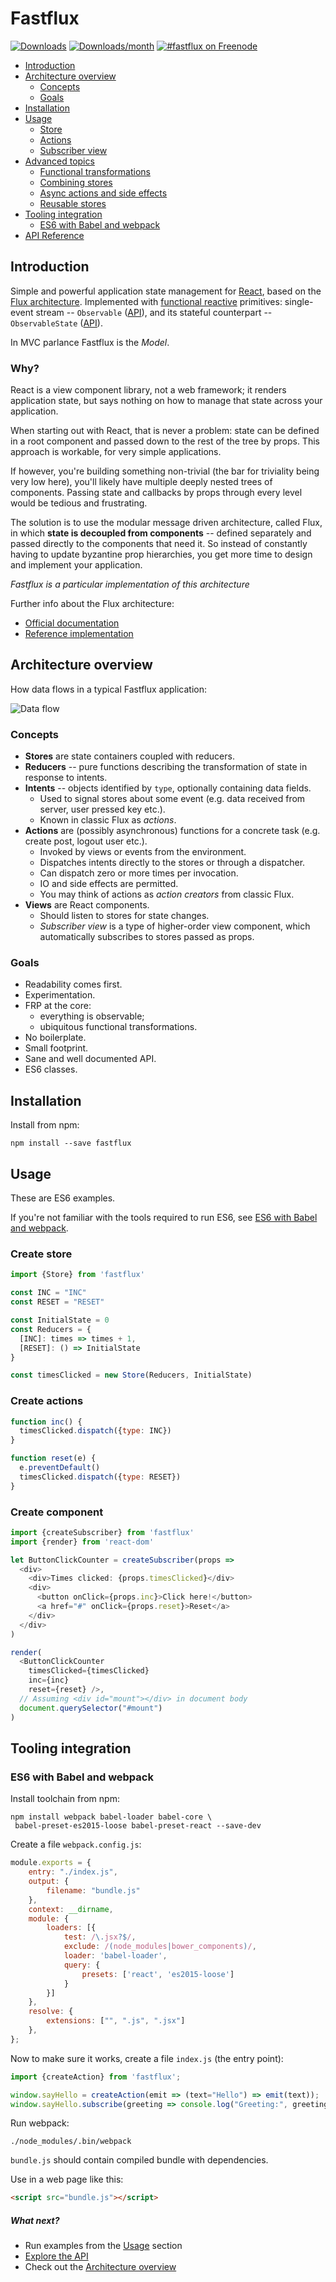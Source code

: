 # Fastflux

[![Downloads](https://img.shields.io/npm/dt/fastflux.svg?style=flat-square)](https://www.npmjs.com/package/fastflux)
[![Downloads/month](https://img.shields.io/npm/dm/fastflux.svg?style=flat-square)](https://www.npmjs.com/package/fastflux)
[![#fastflux on Freenode](https://img.shields.io/badge/IRC-%23fastflux-blue.svg?style=flat-square)](https://kiwiirc.com/client/irc.freenode.net/#fastflux)

- [Introduction](#introduction)
- [Architecture overview](#architecture-overview)
  - [Concepts](#concepts)
  - [Goals](#goals)
- [Installation](#installation)
- [Usage](#usage)
  - [Store](#create-store)
  - [Actions](#create-actions)
  - [Subscriber view](#create-component)
- [Advanced topics](#advanced-topics)
  - [Functional transformations](#functional-transformations)
  - [Combining stores](#combining-stores)
  - [Async actions and side effects](#async-actions-and-side-effects)
  - [Reusable stores](#reusable-stores)
- [Tooling integration](#tooling-integration)
  - [ES6 with Babel and webpack](#es6-with-babel-and-webpack)
- [API Reference](http://rvikmanis.github.io/fastflux/identifiers.html)

## Introduction

Simple and powerful application state management for [React](https://facebook.github.io/react/),
based on the [Flux architecture](https://facebook.github.io/flux/). Implemented with
[functional reactive](https://en.wikipedia.org/wiki/Functional_reactive_programming)
primitives: single-event stream -- `Observable` ([API](http://rvikmanis.github.io/fastflux/class/src/core/observable/base.js~Observable.html)), and its stateful
counterpart -- `ObservableState` ([API](http://rvikmanis.github.io/fastflux/class/src/core/observable/state.js~ObservableState.html)).

In MVC parlance Fastflux is the *Model*.

### Why?

React is a view component library, not a web framework; it renders application state,
but says nothing on how to manage that state across your application.

When starting out with React, that is never a problem: state can be defined
in a root component and passed down to the rest of the tree by props.
This approach is workable, for very simple applications.

If however, you're building something non-trivial (the bar for triviality being very low here),
you'll likely have multiple deeply nested trees of components. Passing state and
callbacks by props through every level would be tedious and frustrating.  

The solution is to use the modular message driven architecture, called Flux,
in which **state is decoupled from components** --
defined separately and passed directly to the components that need it. So
instead of constantly having to update byzantine prop hierarchies,
you get more time to design and implement your application.

*Fastflux is a particular implementation of this architecture*

Further info about the Flux architecture:
* [Official documentation](https://facebook.github.io/flux/docs/overview.html#content)
* [Reference implementation](https://github.com/facebook/flux)

## Architecture overview

How data flows in a typical Fastflux application:

![Data flow](http://s9.postimg.org/eexgjcn27/fastflux.png)

### Concepts

- **Stores** are state containers coupled with reducers.
- **Reducers** -- pure functions describing the transformation of state in response to intents.
- **Intents** -- objects identified by `type`, optionally containing data fields.
  - Used to signal stores about some event (e.g. data received from server, user pressed key etc.).
  - Known in classic Flux as *actions*.
- **Actions** are (possibly asynchronous) functions for a concrete task (e.g. create post, logout user etc.).
  - Invoked by views or events from the environment.
  - Dispatches intents directly to the stores or through a dispatcher.
  - Can dispatch zero or more times per invocation.
  - IO and side effects are permitted.
  - You may think of actions as *action creators* from classic Flux.
- **Views** are React components.
  - Should listen to stores for state changes.
  - *Subscriber view* is a type of higher-order view component, which automatically
  subscribes to stores passed as props.

### Goals

- Readability comes first.
- Experimentation.
- FRP at the core:
  - everything is observable;
  - ubiquitous functional transformations.
- No boilerplate.
- Small footprint.
- Sane and well documented API.
- ES6 classes.

## Installation

Install from npm:

```plain
npm install --save fastflux
```

## Usage

These are ES6 examples.

If you're not familiar with the tools required to
run ES6, see [ES6 with Babel and webpack](#es6-with-babel-and-webpack).

### Create store

```js
import {Store} from 'fastflux'

const INC = "INC"
const RESET = "RESET"

const InitialState = 0
const Reducers = {
  [INC]: times => times + 1,
  [RESET]: () => InitialState
}

const timesClicked = new Store(Reducers, InitialState)
```

### Create actions

```js
function inc() {
  timesClicked.dispatch({type: INC})
}

function reset(e) {
  e.preventDefault()
  timesClicked.dispatch({type: RESET})
}
```

### Create component

```js
import {createSubscriber} from 'fastflux'
import {render} from 'react-dom'

let ButtonClickCounter = createSubscriber(props =>
  <div>
    <div>Times clicked: {props.timesClicked}</div>
    <div>
      <button onClick={props.inc}>Click here!</button>
      <a href="#" onClick={props.reset}>Reset</a>
    </div>
  </div>
)

render(
  <ButtonClickCounter
    timesClicked={timesClicked}
    inc={inc}
    reset={reset} />,
  // Assuming <div id="mount"></div> in document body
  document.querySelector("#mount")
)
```

## Tooling integration

### ES6 with Babel and webpack

Install toolchain from npm:

```plain
npm install webpack babel-loader babel-core \
 babel-preset-es2015-loose babel-preset-react --save-dev
```

Create a file `webpack.config.js`:

```js
module.exports = {
    entry: "./index.js",
    output: {
        filename: "bundle.js"
    },
    context: __dirname,
    module: {
        loaders: [{
            test: /\.jsx?$/,
            exclude: /(node_modules|bower_components)/,
            loader: 'babel-loader',
            query: {
                presets: ['react', 'es2015-loose']
            }
        }]
    },
    resolve: {
        extensions: ["", ".js", ".jsx"]
    },
};

```

Now to make sure it works, create a file `index.js` (the entry point):

```js
import {createAction} from 'fastflux';

window.sayHello = createAction(emit => (text="Hello") => emit(text));
window.sayHello.subscribe(greeting => console.log("Greeting:", greeting));
```

Run webpack:

```plain
./node_modules/.bin/webpack
```

`bundle.js` should contain compiled bundle
with dependencies.

Use in a web page like this:

```html
<script src="bundle.js"></script>
```

##### What next?

- Run examples from the [Usage](#usage) section
- [Explore the API](http://rvikmanis.github.io/fastflux/identifiers.html)
- Check out the [Architecture overview](#architecture-overview)
